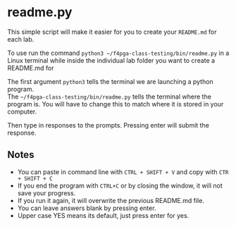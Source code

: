 # readme.py #

This simple script will make it easier for you to create your  `README.md` for each lab.

To use run the command `python3 ~/f4pga-class-testing/bin/readme.py` in a Linux terminal while inside the individual lab folder you want to create a README.md for

The first argument `python3` tells the terminal we are launching a python program.  
The `~/f4pga-class-testing/bin/readme.py` tells the terminal where the program is. You will have to change this to match where it is stored in your computer.  

Then type in responses to the prompts. Pressing enter will submit the response.  

## Notes ##

- You can paste in command line with `CTRL + SHIFT + V` and copy with `CTR + SHIFT + C`
- If you end the program with `CTRL+C` or by closing the window, it will not save your progress.  
- If you run it again, it will overwrite the previous README.md file.  
- You can leave answers blank by pressing enter.  
- Upper case YES means its default, just press enter for yes.  
